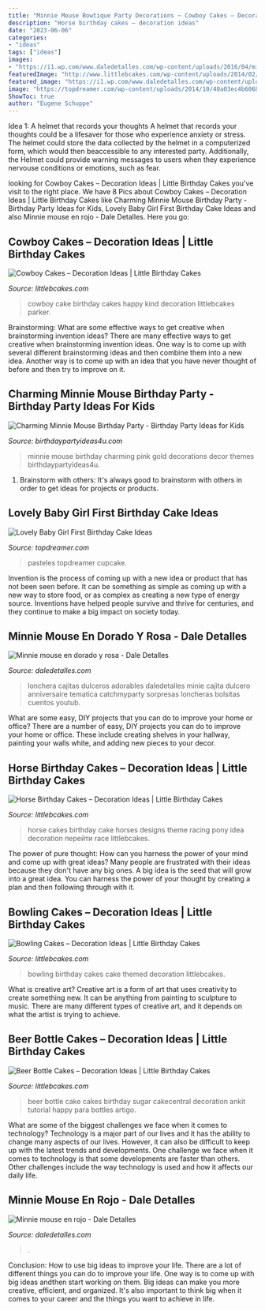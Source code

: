 ```yaml
---
title: "Minnie Mouse Bowtique Party Decorations ~ Cowboy Cakes – Decoration Ideas"
description: "Horse birthday cakes – decoration ideas"
date: "2023-06-06"
categories:
- "ideas"
tags: ["ideas"]
images:
- "https://i1.wp.com/www.daledetalles.com/wp-content/uploads/2016/04/minnie-rojo14.jpg?resize=410%2C617"
featuredImage: "http://www.littlebcakes.com/wp-content/uploads/2014/02/Cowboy-Cake.jpg"
featured_image: "https://i1.wp.com/www.daledetalles.com/wp-content/uploads/2016/04/minnie-rojo14.jpg?resize=410%2C617"
image: "https://topdreamer.com/wp-content/uploads/2014/10/40a03ec4b6068eac55bb8610d6c24f9c-682x1024.jpg"
ShowToc: true
author: "Eugene Schuppe"
---
```



Idea 1: A helmet that records your thoughts
A helmet that records your thoughts could be a lifesaver for those who experience anxiety or stress. The helmet could store the data collected by the helmet in a computerized form, which would then beaccessible to any interested party. Additionally, the Helmet could provide warning messages to users when they experience nervouse conditions or emotions, such as fear.

	

		
looking for Cowboy Cakes – Decoration Ideas | Little Birthday Cakes you've visit to the right place. We have 8 Pics about Cowboy Cakes – Decoration Ideas | Little Birthday Cakes like Charming Minnie Mouse Birthday Party - Birthday Party Ideas for Kids, Lovely Baby Girl First Birthday Cake Ideas and also Minnie mouse en rojo - Dale Detalles. Here you go:
		
    
## Cowboy Cakes – Decoration Ideas | Little Birthday Cakes

<img loading=lazy src="http://www.littlebcakes.com/wp-content/uploads/2014/02/Cowboy-Cake.jpg" onerror="this.onerror=null;this.src='https://tse1.mm.bing.net/th?id=OIP.xTADRv11sYCvkGf27jbytAHaJ4&amp;pid=15.1';" alt="Cowboy Cakes – Decoration Ideas | Little Birthday Cakes">

_Source: littlebcakes.com_

>cowboy cake birthday cakes happy kind decoration littlebcakes parker. 

	

Brainstorming: What are some effective ways to get creative when brainstorming invention ideas?
There are many effective ways to get creative when brainstorming invention ideas. One way is to come up with several different brainstorming ideas and then combine them into a new idea. Another way is to come up with an idea that you have never thought of before and then try to improve on it.

    
## Charming Minnie Mouse Birthday Party - Birthday Party Ideas For Kids

<img loading=lazy src="https://www.birthdaypartyideas4u.com/wp-content/uploads/2016/12/Charming-Minnie-Mouse-Birthday-Party-Gold-And-Pink-Decor-600x809.jpeg" onerror="this.onerror=null;this.src='https://tse4.mm.bing.net/th?id=OIP.CjXl56jOuVmDNefN4AXMXgHaJ_&amp;pid=15.1';" alt="Charming Minnie Mouse Birthday Party - Birthday Party Ideas for Kids">

_Source: birthdaypartyideas4u.com_

>minnie mouse birthday charming pink gold decorations decor themes birthdaypartyideas4u. 

	

1. Brainstorm with others: It's always good to brainstorm with others in order to get ideas for projects or products.

    
## Lovely Baby Girl First Birthday Cake Ideas

<img loading=lazy src="https://topdreamer.com/wp-content/uploads/2014/10/40a03ec4b6068eac55bb8610d6c24f9c-682x1024.jpg" onerror="this.onerror=null;this.src='https://tse4.mm.bing.net/th?id=OIP.1VNR4hBNTWo5jjjVluF8KgHaLH&amp;pid=15.1';" alt="Lovely Baby Girl First Birthday Cake Ideas">

_Source: topdreamer.com_

>pasteles topdreamer cupcake. 

	

Invention is the process of coming up with a new idea or product that has not been seen before. It can be something as simple as coming up with a new way to store food, or as complex as creating a new type of energy source. Inventions have helped people survive and thrive for centuries, and they continue to make a big impact on society today.

    
## Minnie Mouse En Dorado Y Rosa - Dale Detalles

<img loading=lazy src="https://i2.wp.com/www.daledetalles.com/wp-content/uploads/2016/07/minnie-oro25.jpg" onerror="this.onerror=null;this.src='https://tse1.mm.bing.net/th?id=OIP.lRaual88TuTzWuyjzqBj_AHaLG&amp;pid=15.1';" alt="Minnie mouse en dorado y rosa - Dale Detalles">

_Source: daledetalles.com_

>lonchera cajitas dulceros adorables daledetalles minie cajita dulcero anniversaire tematica catchmyparty sorpresas loncheras bolsitas cuentos youtub. 

	

What are some easy, DIY projects that you can do to improve your home or office?
There are a number of easy, DIY projects you can do to improve your home or office. These include creating shelves in your hallway, painting your walls white, and adding new pieces to your decor.

    
## Horse Birthday Cakes – Decoration Ideas | Little Birthday Cakes

<img loading=lazy src="http://www.littlebcakes.com/wp-content/uploads/2014/01/Horse-Cake-Ideas.jpg" onerror="this.onerror=null;this.src='https://tse4.mm.bing.net/th?id=OIP.GlipX5kL-M2rLXlghtd2wgHaGO&amp;pid=15.1';" alt="Horse Birthday Cakes – Decoration Ideas | Little Birthday Cakes">

_Source: littlebcakes.com_

>horse cakes birthday cake horses designs theme racing pony idea decoration перейти race littlebcakes. 

	

The power of pure thought: How can you harness the power of your mind and come up with great ideas?
Many people are frustrated with their ideas because they don't have any big ones. A big idea is the seed that will grow into a great idea. You can harness the power of your thought by creating a plan and then following through with it.

    
## Bowling Cakes – Decoration Ideas | Little Birthday Cakes

<img loading=lazy src="http://www.littlebcakes.com/wp-content/uploads/2014/01/Bowling-Birthday-Cakes-760x1024.jpg" onerror="this.onerror=null;this.src='https://tse1.mm.bing.net/th?id=OIP.7pS4gKVgtQuJG8FygJwr1wHaJ-&amp;pid=15.1';" alt="Bowling Cakes – Decoration Ideas | Little Birthday Cakes">

_Source: littlebcakes.com_

>bowling birthday cakes cake themed decoration littlebcakes. 

	

What is creative art?
Creative art is a form of art that uses creativity to create something new. It can be anything from painting to sculpture to music. There are many different types of creative art, and it depends on what the artist is trying to achieve.

    
## Beer Bottle Cakes – Decoration Ideas | Little Birthday Cakes

<img loading=lazy src="http://www.littlebcakes.com/wp-content/uploads/2014/01/Beer-Bottle-Cake-Pictures.jpg" onerror="this.onerror=null;this.src='https://tse1.mm.bing.net/th?id=OIP.xsXuIdS0Nj-eko9u6n61fQHaLH&amp;pid=15.1';" alt="Beer Bottle Cakes – Decoration Ideas | Little Birthday Cakes">

_Source: littlebcakes.com_

>beer bottle cake cakes birthday sugar cakecentral decoration ankit tutorial happy para bottles artigo. 

	

What are some of the biggest challenges we face when it comes to technology?
Technology is a major part of our lives and it has the ability to change many aspects of our lives. However, it can also be difficult to keep up with the latest trends and developments. One challenge we face when it comes to technology is that some developments are faster than others. Other challenges include the way technology is used and how it affects our daily life.

    
## Minnie Mouse En Rojo - Dale Detalles

<img loading=lazy src="https://i1.wp.com/www.daledetalles.com/wp-content/uploads/2016/04/minnie-rojo14.jpg?resize=410%2C617" onerror="this.onerror=null;this.src='https://tse1.mm.bing.net/th?id=OIP.wxgS2BrArJzu3cU69yBmUgAAAA&amp;pid=15.1';" alt="Minnie mouse en rojo - Dale Detalles">

_Source: daledetalles.com_

>. 

	

Conclusion: How to use big ideas to improve your life.
There are a lot of different things you can do to improve your life. One way is to come up with big ideas andthen start working on them. Big ideas can make you more creative, efficient, and organized. It's also important to think big when it comes to your career and the things you want to achieve in life.

